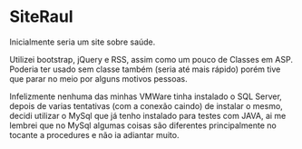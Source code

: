 # SiteRaul
Inicialmente seria um site sobre saúde.

Utilizei bootstrap, jQuery e RSS, assim como um pouco de Classes em ASP. Poderia ter usado sem classe também (seria até mais rápido) porém tive que parar no meio por alguns motivos pessoas.

Infelizmente nenhuma das minhas VMWare tinha instalado o SQL Server, depois de varias tentativas (com a conexão caindo) de instalar o mesmo, decidi utilizar o MySql que já tenho instalado para testes com JAVA, ai me lembrei que no MySql algumas coisas são diferentes principalmente no tocante a procedures e não ia adiantar muito.
